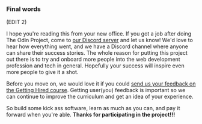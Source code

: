 ### Final words
(EDIT 2)

I hope you're reading this from your new office.  If you got a job after doing The Odin Project, come to [our Discord server](https://discord.gg/theodinproject) and let us know!  We'd love to hear how everything went, and we have a Discord channel where anyone can share their success stories.  The whole reason for putting this project out there is to try and onboard more people into the web development profession and tech in general.  Hopefully your success will inspire even more people to give it a shot.

Before you move on, we would love it if you could [send us your feedback on the Getting Hired course](https://docs.google.com/forms/d/e/1FAIpQLSenziSaFuSQ3RFeHwn1YHovQj-G-WmNZc-_dgMuV_JcGB25Cg/viewform?usp=sf_link).  Getting user(you) feedback is important so we can continue to improve the curriculum and get an idea of your experience.  

So build some kick ass software, learn as much as you can, and pay it forward when you're able.  **Thanks for participating in the project!!!**
